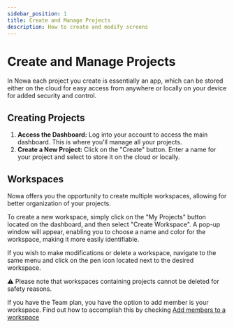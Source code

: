 ```yaml
---
sidebar_position: 1
title: Create and Manage Projects
description: How to create and modify screens
---
```


# Create and Manage Projects

In Nowa each project you create is essentially an app, which can be stored either on the cloud for easy access from anywhere or locally on your device for added security and control.

## Creating Projects

1.  **Access the Dashboard:** Log into your account to access the main dashboard. This is where you'll manage all your projects.
2. **Create a New Project:** Click on the "Create" button. Enter a name for your project and select to store it on the cloud or locally.

## Workspaces

Nowa offers you the opportunity to create multiple workspaces, allowing for better organization of your projects.

To create a new workspace, simply click on the "My Projects" button located on the dashboard, and then select "Create Workspace". A pop-up window will appear, enabling you to choose a name and color for the workspace, making it more easily identifiable.

If you wish to make modifications or delete a workspace, navigate to the same menu and click on the pen icon located next to the desired workspace.

⚠️ Please note that workspaces containing projects cannot be deleted for safety reasons.

If you have the Team plan, you have the option to add member is your workspace. Find out how to accomplish this by checking [Add members to a workspace](../collaboration/adding_members.md)


